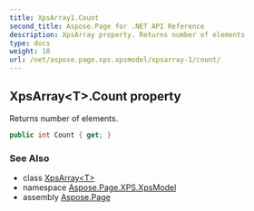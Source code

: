 ```yaml
---
title: XpsArray1.Count
second_title: Aspose.Page for .NET API Reference
description: XpsArray property. Returns number of elements
type: docs
weight: 10
url: /net/aspose.page.xps.xpsmodel/xpsarray-1/count/
---
```

## XpsArray&lt;T&gt;.Count property

Returns number of elements.

```csharp
public int Count { get; }
```

### See Also

* class [XpsArray&lt;T&gt;](../)
* namespace [Aspose.Page.XPS.XpsModel](../../xpsarray-1/)
* assembly [Aspose.Page](../../../)


